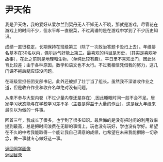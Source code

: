 # 尹天佑

我是尹天佑，我的爱好从爱尔兰到契丹无人不知无人不晓，那就是游戏。尽管花在游戏上的时间不少，但水平却一直很菜，不过离谱的是在游戏中学到了不少历史知识。

成绩一直很稳定，长期保持在班级第三（除了一次政治答题卡没扫上去）。年级排名基本在30名以内，偶尔运气好能上第三。最喜欢的科目是历史，（~~其实是喜欢听故事~~），在此之前则是地理和生物，（单纯比较有趣）。平日里不喜欢出门，因此体育比较差；由于各种原因，数学和语文也不太行。不过我相信凭借我的努力，这几门课不拖后腿应该没问题。

在班级里担任团支部书记，此外还被抓了壮丁当了组长。虽然我不深谙收作业之道，但是收齐作业和收齐名单绝对没有问题。

从来不参与大型内卷（不过少量内卷还是存在）,因此睡眠时间一般不会不足。居家学习状态能与在学校学习差不多（主要是得益于大量的作业），这是我九年级来最引以为傲的一件事。

回首三年，我成长了很多，也学到了很多知识。最后悔的是没有把时间的利用效率提到最高，总是把时间浪费在无聊的事情上，玩也没有玩好，学也没有学好。希望在不久的中考我能取得一个能让我自己满意的成绩，也希望在未来我能摒除一切杂念，做一事就专心做好这一事。

[返回同学画像](/同学画像)  
[返回目录](/index)
